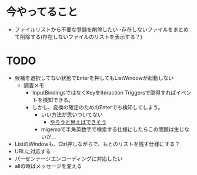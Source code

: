 ﻿# 今やってること
- ファイルリストから不要な登録を削除したい
-存在しないファイルをまとめて削除する(存在しないファイルのリストを表示する？)

# TODO
- 候補を選択してない状態でEnterを押してもListWindowが起動しない
    - 調査メモ
        - InputBindingsではなくKeyをIteraction Triggersで取得すればイベントを検知できる。
        - しかし、変換の確定のためのEnterでも検知してしまう。
            - いい方法が思いついてない
                - [やろうと思えばできそう](http://www.madeinclinic.jp/c/20180421/)
            - migemoで半角英数字で検索する仕様にしたらこの問題は生じないが…
- ListのWindowも、Ctrl押しながらで、もとのリストを残す仕様にする？
- URLに対応する
- パーセンテージエンコーディングに対応したい
- allの時はメッセージを変える
